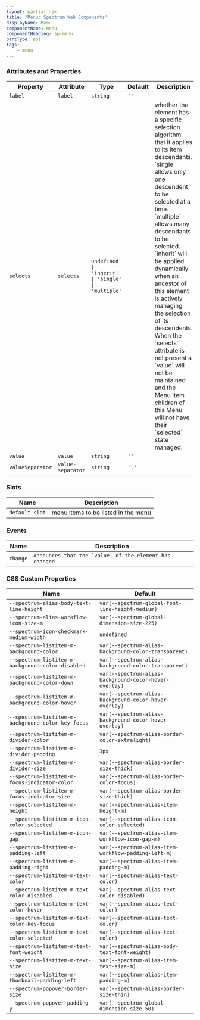 ```yaml
---
layout: partial.njk
title: 'Menu: Spectrum Web Components'
displayName: Menu
componentName: menu
componentHeading: sp-menu
partType: api
tags:
    - menu
---
```


### Attributes and Properties

<div class="table-container">
<table class="spectrum-Table">
<thead class="spectrum-Table-head">
<tr>

<th class="spectrum-Table-headCell">
Property
</th>

<th class="spectrum-Table-headCell">
Attribute
</th>

<th class="spectrum-Table-headCell">
Type
</th>

<th class="spectrum-Table-headCell">
Default
</th>

<th class="spectrum-Table-headCell">
Description
</th>

</tr>
</thead>
<tbody class="spectrum-Table-body">

<tr class="spectrum-Table-row">

<td class="spectrum-Table-cell">
<code>label</code>
</td>

<td class="spectrum-Table-cell">
<code>label</code>
</td>

<td class="spectrum-Table-cell">
<code>string</code>
</td>

<td class="spectrum-Table-cell">
<code>''</code>
</td>

<td class="spectrum-Table-cell">

</td>

</tr>

<tr class="spectrum-Table-row">

<td class="spectrum-Table-cell">
<code>selects</code>
</td>

<td class="spectrum-Table-cell">
<code>selects</code>
</td>

<td class="spectrum-Table-cell">
<code>undefined | 'inherit' | 'single' | 'multiple'</code>
</td>

<td class="spectrum-Table-cell">
<code></code>
</td>

<td class="spectrum-Table-cell">
whether the element has a specific selection algorithm that it applies to its item descendants. `single` allows only one descendent to be selected at a time. `multiple` allows many descendants to be selected. `inherit` will be applied dynamically when an ancestor of this element is actively managing the selection of its descendents. When the `selects` attribute is not present a `value` will not be maintained and the Menu Item children of this Menu will not have their `selected` state managed.
</td>

</tr>

<tr class="spectrum-Table-row">

<td class="spectrum-Table-cell">
<code>value</code>
</td>

<td class="spectrum-Table-cell">
<code>value</code>
</td>

<td class="spectrum-Table-cell">
<code>string</code>
</td>

<td class="spectrum-Table-cell">
<code>''</code>
</td>

<td class="spectrum-Table-cell">

</td>

</tr>

<tr class="spectrum-Table-row">

<td class="spectrum-Table-cell">
<code>valueSeparator</code>
</td>

<td class="spectrum-Table-cell">
<code>value-separator</code>
</td>

<td class="spectrum-Table-cell">
<code>string</code>
</td>

<td class="spectrum-Table-cell">
<code>','</code>
</td>

<td class="spectrum-Table-cell">

</td>

</tr>

</tbody>
</table>
</div>
    

### Slots

<div class="table-container">
<table class="spectrum-Table">
<thead class="spectrum-Table-head">
<tr>

<th class="spectrum-Table-headCell">
Name
</th>

<th class="spectrum-Table-headCell">
Description
</th>

</tr>
</thead>
<tbody class="spectrum-Table-body">

<tr class="spectrum-Table-row">

<td class="spectrum-Table-cell">
<code>default slot</code>
</td>

<td class="spectrum-Table-cell">
menu items to be listed in the menu
</td>

</tr>

</tbody>
</table>
</div>
    

### Events

<div class="table-container">
<table class="spectrum-Table">
<thead class="spectrum-Table-head">
<tr>

<th class="spectrum-Table-headCell">
Name
</th>

<th class="spectrum-Table-headCell">
Description
</th>

</tr>
</thead>
<tbody class="spectrum-Table-body">

<tr class="spectrum-Table-row">

<td class="spectrum-Table-cell">
<code>change</code>
</td>

<td class="spectrum-Table-cell">
<code>Announces that the `value` of the element has changed</code>
</td>

</tr>

</tbody>
</table>
</div>
    

### CSS Custom Properties

<div class="table-container">
<table class="spectrum-Table">
<thead class="spectrum-Table-head">
<tr>

<th class="spectrum-Table-headCell">
Name
</th>

<th class="spectrum-Table-headCell">
Default
</th>

</tr>
</thead>
<tbody class="spectrum-Table-body">

<tr class="spectrum-Table-row">

<td class="spectrum-Table-cell">
<code>--spectrum-alias-body-text-line-height</code>
</td>

<td class="spectrum-Table-cell">
<code>var(--spectrum-global-font-line-height-medium)</code>
</td>

</tr>

<tr class="spectrum-Table-row">

<td class="spectrum-Table-cell">
<code>--spectrum-alias-workflow-icon-size-m</code>
</td>

<td class="spectrum-Table-cell">
<code>var(--spectrum-global-dimension-size-225)</code>
</td>

</tr>

<tr class="spectrum-Table-row">

<td class="spectrum-Table-cell">
<code>--spectrum-icon-checkmark-medium-width</code>
</td>

<td class="spectrum-Table-cell">
<code>undefined</code>
</td>

</tr>

<tr class="spectrum-Table-row">

<td class="spectrum-Table-cell">
<code>--spectrum-listitem-m-background-color</code>
</td>

<td class="spectrum-Table-cell">
<code>var(--spectrum-alias-background-color-transparent)</code>
</td>

</tr>

<tr class="spectrum-Table-row">

<td class="spectrum-Table-cell">
<code>--spectrum-listitem-m-background-color-disabled</code>
</td>

<td class="spectrum-Table-cell">
<code>var(--spectrum-alias-background-color-transparent)</code>
</td>

</tr>

<tr class="spectrum-Table-row">

<td class="spectrum-Table-cell">
<code>--spectrum-listitem-m-background-color-down</code>
</td>

<td class="spectrum-Table-cell">
<code>var(--spectrum-alias-background-color-hover-overlay)</code>
</td>

</tr>

<tr class="spectrum-Table-row">

<td class="spectrum-Table-cell">
<code>--spectrum-listitem-m-background-color-hover</code>
</td>

<td class="spectrum-Table-cell">
<code>var(--spectrum-alias-background-color-hover-overlay)</code>
</td>

</tr>

<tr class="spectrum-Table-row">

<td class="spectrum-Table-cell">
<code>--spectrum-listitem-m-background-color-key-focus</code>
</td>

<td class="spectrum-Table-cell">
<code>var(--spectrum-alias-background-color-hover-overlay)</code>
</td>

</tr>

<tr class="spectrum-Table-row">

<td class="spectrum-Table-cell">
<code>--spectrum-listitem-m-divider-color</code>
</td>

<td class="spectrum-Table-cell">
<code>var(--spectrum-alias-border-color-extralight)</code>
</td>

</tr>

<tr class="spectrum-Table-row">

<td class="spectrum-Table-cell">
<code>--spectrum-listitem-m-divider-padding</code>
</td>

<td class="spectrum-Table-cell">
<code>3px</code>
</td>

</tr>

<tr class="spectrum-Table-row">

<td class="spectrum-Table-cell">
<code>--spectrum-listitem-m-divider-size</code>
</td>

<td class="spectrum-Table-cell">
<code>var(--spectrum-alias-border-size-thick)</code>
</td>

</tr>

<tr class="spectrum-Table-row">

<td class="spectrum-Table-cell">
<code>--spectrum-listitem-m-focus-indicator-color</code>
</td>

<td class="spectrum-Table-cell">
<code>var(--spectrum-alias-border-color-focus)</code>
</td>

</tr>

<tr class="spectrum-Table-row">

<td class="spectrum-Table-cell">
<code>--spectrum-listitem-m-focus-indicator-size</code>
</td>

<td class="spectrum-Table-cell">
<code>var(--spectrum-alias-border-size-thick)</code>
</td>

</tr>

<tr class="spectrum-Table-row">

<td class="spectrum-Table-cell">
<code>--spectrum-listitem-m-height</code>
</td>

<td class="spectrum-Table-cell">
<code>var(--spectrum-alias-item-height-m)</code>
</td>

</tr>

<tr class="spectrum-Table-row">

<td class="spectrum-Table-cell">
<code>--spectrum-listitem-m-icon-color-selected</code>
</td>

<td class="spectrum-Table-cell">
<code>var(--spectrum-alias-icon-color-selected)</code>
</td>

</tr>

<tr class="spectrum-Table-row">

<td class="spectrum-Table-cell">
<code>--spectrum-listitem-m-icon-gap</code>
</td>

<td class="spectrum-Table-cell">
<code>var(--spectrum-alias-item-workflow-icon-gap-m)</code>
</td>

</tr>

<tr class="spectrum-Table-row">

<td class="spectrum-Table-cell">
<code>--spectrum-listitem-m-padding-left</code>
</td>

<td class="spectrum-Table-cell">
<code>var(--spectrum-alias-item-workflow-padding-left-m)</code>
</td>

</tr>

<tr class="spectrum-Table-row">

<td class="spectrum-Table-cell">
<code>--spectrum-listitem-m-padding-right</code>
</td>

<td class="spectrum-Table-cell">
<code>var(--spectrum-alias-item-padding-m)</code>
</td>

</tr>

<tr class="spectrum-Table-row">

<td class="spectrum-Table-cell">
<code>--spectrum-listitem-m-text-color</code>
</td>

<td class="spectrum-Table-cell">
<code>var(--spectrum-alias-text-color)</code>
</td>

</tr>

<tr class="spectrum-Table-row">

<td class="spectrum-Table-cell">
<code>--spectrum-listitem-m-text-color-disabled</code>
</td>

<td class="spectrum-Table-cell">
<code>var(--spectrum-alias-text-color-disabled)</code>
</td>

</tr>

<tr class="spectrum-Table-row">

<td class="spectrum-Table-cell">
<code>--spectrum-listitem-m-text-color-hover</code>
</td>

<td class="spectrum-Table-cell">
<code>var(--spectrum-alias-text-color)</code>
</td>

</tr>

<tr class="spectrum-Table-row">

<td class="spectrum-Table-cell">
<code>--spectrum-listitem-m-text-color-key-focus</code>
</td>

<td class="spectrum-Table-cell">
<code>var(--spectrum-alias-text-color)</code>
</td>

</tr>

<tr class="spectrum-Table-row">

<td class="spectrum-Table-cell">
<code>--spectrum-listitem-m-text-color-selected</code>
</td>

<td class="spectrum-Table-cell">
<code>var(--spectrum-alias-text-color)</code>
</td>

</tr>

<tr class="spectrum-Table-row">

<td class="spectrum-Table-cell">
<code>--spectrum-listitem-m-text-font-weight</code>
</td>

<td class="spectrum-Table-cell">
<code>var(--spectrum-alias-body-text-font-weight)</code>
</td>

</tr>

<tr class="spectrum-Table-row">

<td class="spectrum-Table-cell">
<code>--spectrum-listitem-m-text-size</code>
</td>

<td class="spectrum-Table-cell">
<code>var(--spectrum-alias-item-text-size-m)</code>
</td>

</tr>

<tr class="spectrum-Table-row">

<td class="spectrum-Table-cell">
<code>--spectrum-listitem-m-thumbnail-padding-left</code>
</td>

<td class="spectrum-Table-cell">
<code>var(--spectrum-alias-item-padding-m)</code>
</td>

</tr>

<tr class="spectrum-Table-row">

<td class="spectrum-Table-cell">
<code>--spectrum-popover-border-size</code>
</td>

<td class="spectrum-Table-cell">
<code>var(--spectrum-alias-border-size-thin)</code>
</td>

</tr>

<tr class="spectrum-Table-row">

<td class="spectrum-Table-cell">
<code>--spectrum-popover-padding-y</code>
</td>

<td class="spectrum-Table-cell">
<code>var(--spectrum-global-dimension-size-50)</code>
</td>

</tr>

</tbody>
</table>
</div>
    